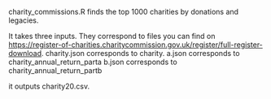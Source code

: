 charity_commissions.R finds the top 1000 charities by donations and legacies.

It takes three inputs. They correspond to files you can find on https://register-of-charities.charitycommission.gov.uk/register/full-register-download. 
charity.json corresponds to charity.
a.json corresponds to charity_annual_return_parta
b.json corresponds to charity_annual_return_partb

it outputs charity20.csv.